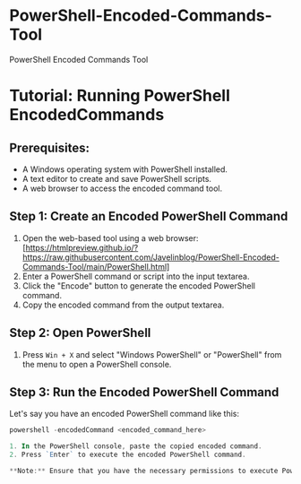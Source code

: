 # PowerShell-Encoded-Commands-Tool
PowerShell Encoded Commands Tool

# Tutorial: Running PowerShell EncodedCommands

## Prerequisites:

- A Windows operating system with PowerShell installed.
- A text editor to create and save PowerShell scripts.
- A web browser to access the encoded command tool.

## Step 1: Create an Encoded PowerShell Command

1. Open the web-based tool using a web browser:  
[https://htmlpreview.github.io/?https://raw.githubusercontent.com/Javelinblog/PowerShell-Encoded-Commands-Tool/main/PowerShell.html]
2. Enter a PowerShell command or script into the input textarea.
3. Click the "Encode" button to generate the encoded PowerShell command.
4. Copy the encoded command from the output textarea.

## Step 2: Open PowerShell

1. Press `Win + X` and select "Windows PowerShell" or "PowerShell" from the menu to open a PowerShell console.

## Step 3: Run the Encoded PowerShell Command

Let's say you have an encoded PowerShell command like this:

```powershell
powershell -encodedCommand <encoded_command_here>

1. In the PowerShell console, paste the copied encoded command.
2. Press `Enter` to execute the encoded PowerShell command.

**Note:** Ensure that you have the necessary permissions to execute PowerShell commands on your system.


